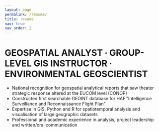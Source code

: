 ```yaml
---
layout: page
permalink: /resume/
title: resume
nav: true
nav_order: 2
---
```


# GEOSPATIAL  ANALYST ∙ GROUP-LEVEL GIS INSTRUCTOR ∙ ENVIRONMENTAL GEOSCIENTIST

* National recognition for geospatial analytical reports that saw theater strategic response altered at the EUCOM level (CONOP)
* Constructed first searchable GEOINT database for HAF "Intelligence Surveillance and Reconnaissance Flight Plan"
* Expertise in GIS, Python and R for spatiotemporal analysis and visualisation of large geographic datasets
* Professional and academic experience in analysis, project leadership and written/oral communication




